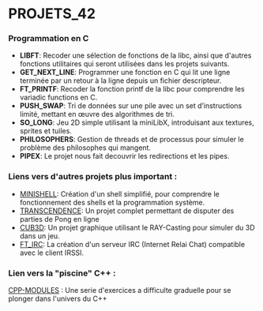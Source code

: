 # PROJETS_42

### Programmation en C

- **LIBFT**: Recoder une sélection de fonctions de la libc, ainsi que d'autres fonctions utilitaires qui seront utilisées dans les projets suivants.
- **GET_NEXT_LINE**: Programmer une fonction en C qui lit une ligne terminée par un retour à la ligne depuis un fichier descripteur.
- **FT_PRINTF**: Recoder la fonction printf de la libc pour comprendre les variadic functions en C.
- **PUSH_SWAP**: Tri de données sur une pile avec un set d’instructions limité, mettant en œuvre des algorithmes de tri.
- **SO_LONG**: Jeu 2D simple utilisant la miniLibX, introduisant aux textures, sprites et tuiles.
- **PHILOSOPHERS**: Gestion de threads et de processus pour simuler le problème des philosophes qui mangent.
- **PIPEX**: Le projet nous fait decouvrir les redirections et les pipes.

### Liens vers d'autres projets plus important :
  
- [MINISHELL](https://github.com/LaDeniseDe42/MINISHELL): Création d'un shell simplifié, pour comprendre le fonctionnement des shells et la programmation système.
- [TRANSCENDENCE](https://github.com/LaDeniseDe42/TRANSCENDENCE): Un projet complet permettant de disputer des parties de Pong en ligne
- [CUB3D](https://github.com/LaDeniseDe42/CUB3D): Un projet graphique utilisant le RAY-Casting pour simuler du 3D dans un jeu.
- [FT_IRC](https://github.com/LaDeniseDe42/FT_IRC): La création d'un serveur IRC (Internet Relai Chat) compatible avec le client IRSSI.

### Lien vers la "piscine" C++ :
[CPP-MODULES](https://github.com/LaDeniseDe42/CPP-Modules) : Une serie d'exercices a difficulte graduelle pour se plonger dans l'univers du C++
